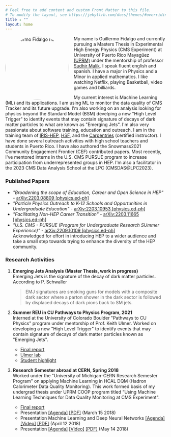 ```yaml
---
# Feel free to add content and custom Front Matter to this file.
# To modify the layout, see https://jekyllrb.com/docs/themes/#overriding-theme-defaults
title : ""
layout: home
---
```

<!-- <img src="{{site.baseurl}}/assets/img/Guillermo-Grad.png" alt="Guillermo Fidalgo heashot" style="border-radius:50%; min-width: 100px ;max-width: 200px; width: 80%;" > -->

  <img src="{{site.baseurl}}/assets/img/Guillermo-Grad.png" alt="Guillermo Fidalgo heashot" style="border-radius:50%; 
  /* max-width:100%;  */
  float: left;    
    margin: 0 15px 0 0;
    /* margin-left: auto;
    margin-right: auto;
    margin-top: -100px; */
    height: 200px;
  " >

My name is Guillermo Fidalgo and currently pursuing a Masters Thesis in Experimental High Energy Physics (CMS Experiment) at University of Puerto Rico Mayagüez [(UPRM)](https://www.uprm.edu/portada/) under the mentorship of professor [Sudhir Malik](http://charma.uprm.edu/~malik/). I speak fluent english and spanish. I have a major in Physics and a Minor in applied mathematics. I like watching Netflix, playing Basketball, video games and billiards.

My current interest is Machine Learning (ML) and its applications. I am using ML to monitor the data quality of CMS Tracker and its future upgrade. I'm also working on an analysis looking for physics beyond the Standard Model (BSM) develping a new "High Level Trigger" to identify events that may contain signature of decays of dark matter particles to what are known as "Emerging Jets". I'm also very passionate about software training, education and outreach. I am in the training team of [IRIS-HEP](https://iris-hep.org/ssc.html), [HSF](https://hepsoftwarefoundation.org/workinggroups/training.html), and the [Carpentries](https://carpentries.org/) (certified instructor). I have done several outreach activities with high school teachers and students in Puerto Rico. I have also authored the Snowmass2021 Community Engagement Frontier (CEF) contributed papers. Most recently, I've mentored interns in the U.S. CMS PURSUE program to increase participation from underrepresented groups in HEP. I'm also a facilitator in the 2023 CMS Data Analysis School at the LPC (CMSDAS@LPC2023).

### Published Papers

*   _"Broadening the scope of Education, Career and Open Science in HEP"_ - [arXiv:2203.08809 \[physics.ed-ph\]](https://arxiv.org/abs/2203.08809)
*   _"Particle Physics Outreach to K-12 Schools and Opportunities in Undergraduate Education"_ - [arXiv:2203.10953 \[physics.ed-ph\]](https://arxiv.org/abs/2203.10953)
*   _"Facilitating Non-HEP Career Transition" -_ [arXiv:2203.11665 \[physics.ed-ph\]](https://arxiv.org/abs/2203.11665)
*   _"U.S. CMS - PURSUE (Program for Undergraduate Research SUmmer Experience)"_ - [arXiv:2209.10109 \[physics.ed-ph\]](https://arxiv.org/abs/2209.10109)  
    Acknowledged for effort in introducing HEP to a wider audience and take a small step towards trying to enhance the diversity of the HEP community.

### Research Activities

1.  **Emerging Jets Analysis (Master Thesis, work in progress)**  
    Emerging Jets is the signature of the decay of dark matter particles. According to P. Schwaller
    
    > EMJ signatures are smoking guns for models with a composite dark sector where a parton shower in the dark sector is followed by displaced decays of dark pions back to SM jets.
    
2.  **Summer REU in CU Pathways to Physics Program, 2021**  
    Interned at the University of Colorado Boulder "Pathways to CU Physics" program under mentorship of Prof. Keith Ulmer. Worked on developing a new "High Level Trigger" to identify events that may contain signature of decays of dark matter particles known as "Emerging Jets".
    *   [Final report](/assets/CU_Pathways_Final_Report.pdf)
    *   [Ulmer lab](https://www.colorado.edu/program/pathways-to-cu-physics/ulmer-lab)
    *   [Student highlight](https://www.colorado.edu/physics-jila-reu/research/new-trigger-studies-emerging-jets-cms-experiment)
3.  **Research Semester abroad at CERN, Spring 2018**  
    Worked under the "University of Michigan-CERN Research Semester Program" on applying Machine Learning in HCAL DQM (Hadron Calorimeter Data Quality Monitoring). This work formed basis of my undergrad thesis under UPRM COOP program titled “Using Machine Learning Techniques for Data Quality Monitoring at CMS Experiment".
    *   [Final report](/assets/Biblatex_version_main.pdf)
    *   Presentation [\[Agenda\]](https://indico.cern.ch/event/699240/#6-machine-learning-for-data-qu) [\[PDF\]](https://indico.cern.ch/event/699240/contributions/2867949/attachments/1616957/2571105/Machine_Learning_-_CERN_proyect_1.pdf) (March 15 2018)
    *   Presentation Machine Learning and Deep Neural Networks [\[Agenda\]](https://indico.cern.ch/event/699242/#9-machine-learning-and-deep-ne) [\[Video\]](https://cds.cern.ch/record/2313298) [\[PDF\]](https://indico.cern.ch/event/699242/contributions/2867965/attachments/1632154/2602586/Machine_Learning_-_CERN_proyect_2.pdf) (April 12 2018)
    *   Presentation [\[Agenda\]](https://indico.cern.ch/event/729259/#9-machine-learning-and-deep-ne) [\[Video\]](https://indico.cern.ch/event/729259/contributions/3004138/attachments/1648378/2647701/GuillermoFinalTalk.mp4) [\[PDF\]](https://indico.cern.ch/event/729259/contributions/3004138/attachments/1648378/2635295/Final_talk.pdf) (May 14 2018)

